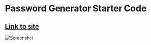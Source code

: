 # Password Generator Starter Code
## [Link to site](https://github.com/nhaninasser/Challenge-3.git)
![Screenshot](https://user-images.githubusercontent.com/93559764/145728462-a21ae6b8-bb7d-4a97-87dc-e955ed66706e.png)
